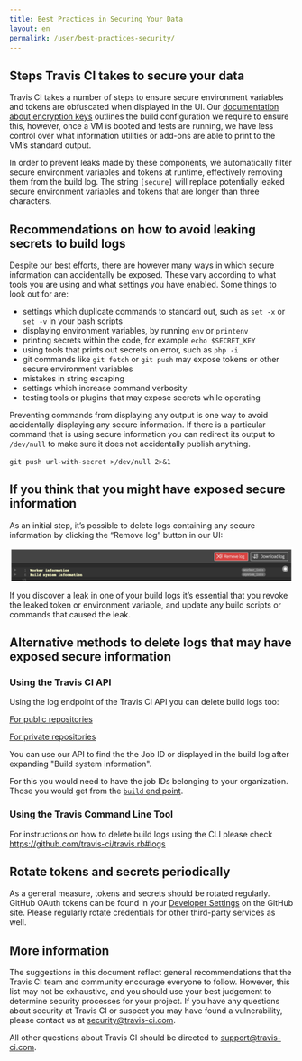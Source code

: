 ```yaml
---
title: Best Practices in Securing Your Data
layout: en
permalink: /user/best-practices-security/
---
```


## Steps Travis CI takes to secure your data
Travis CI takes a number of steps to ensure secure environment variables and tokens are obfuscated when displayed in the UI. Our [documentation about encryption keys](https://docs.travis-ci.com/user/encryption-keys/) outlines the build configuration we require to ensure this, however, once a VM is booted and tests are running, we have less control over what information utilities or add-ons are able to print to the VM’s standard output. 

In order to prevent leaks made by these components, we automatically filter secure environment variables and tokens at runtime, effectively removing them from the build log. The string `[secure]` will replace potentially leaked secure environment variables and tokens that are longer than three characters. 


## Recommendations on how to avoid leaking secrets to build logs
Despite our best efforts, there are however many ways in which secure information can accidentally be exposed. These vary according to what tools you are using and what settings you have enabled. Some things to look out for are:

* settings which duplicate commands to standard out, such as `set -x` or `set -v` in your bash scripts
* displaying environment variables, by running `env` or `printenv`
* printing secrets within the code, for example `echo $SECRET_KEY`
* using tools that prints out secrets on error, such as `php -i`
* git commands like `git fetch` or `git push` may expose tokens or other secure environment variables
* mistakes in string escaping 
* settings which increase command verbosity
* testing tools or plugins that may expose secrets while operating


Preventing commands from displaying any output is one way to avoid accidentally displaying any secure information. If there is a particular command that is using secure information you can redirect its output to `/dev/null` to make sure it does not accidentally publish anything.

`git push url-with-secret >/dev/null 2>&1`

## If you think that you might have exposed secure information

As an initial step, it’s possible to delete logs containing any secure information by clicking the “Remove log” button in our UI:

![remove log button](/images/remove-log.png "remove log button")

If you discover a leak in one of your build logs it’s essential that you revoke the leaked token or environment variable, and update any build scripts or commands that caused the leak.

## Alternative methods to delete logs that may have exposed secure information

### Using the Travis CI API

Using the log endpoint of the Travis CI API you can delete build logs too:

[For public repositories](https://developer.travis-ci.org/resource/log#delete)

[For private repositories](https://developer.travis-ci.com/resource/log#delete)

You can use our API to find the the Job ID or displayed in the build log after expanding "Build system information". 

For this you would need to have the job IDs belonging to your organization. Those you would get from the [`build` end point](https://developer.travis-ci.com/resource/build#standard-representation).

### Using the Travis Command Line Tool

For instructions on how to delete build logs using the CLI please check https://github.com/travis-ci/travis.rb#logs 
 
## Rotate tokens and secrets periodically
As a general measure, tokens and secrets should be rotated regularly. GitHub OAuth tokens can be found in your [Developer Settings](https://github.com/settings/developers) on the GitHub site. Please regularly rotate credentials for other third-party services as well. 

## More information
The suggestions in this document reflect general recommendations that the Travis CI team and community encourage everyone to follow. However, this list may not be exhaustive, and you should use your best judgement to determine security processes for your project. If you have any questions about security at Travis CI or suspect you may have found a vulnerability, please contact us at <security@travis-ci.com>. 

All other questions about Travis CI  should be directed to <support@travis-ci.com>. 
